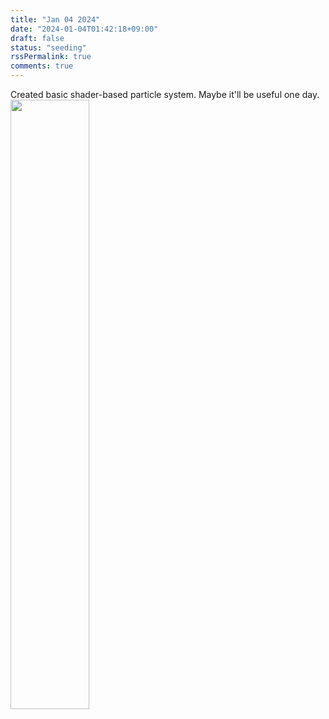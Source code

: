 ```yaml
---
title: "Jan 04 2024"
date: "2024-01-04T01:42:18+09:00"
draft: false
status: "seeding"
rssPermalink: true
comments: true
---
```


Created basic shader-based particle system. Maybe it'll be useful one day.
<img src="/images/shader.gif" style="width: 50% !important;">